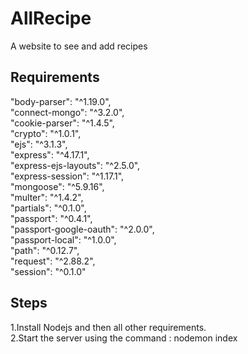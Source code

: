 # AllRecipe
 A website to see and add recipes  
   
## Requirements  
"body-parser": "^1.19.0",  
"connect-mongo": "^3.2.0",  
"cookie-parser": "^1.4.5",  
"crypto": "^1.0.1",  
"ejs": "^3.1.3",  
"express": "^4.17.1",  
"express-ejs-layouts": "^2.5.0",  
"express-session": "^1.17.1",  
"mongoose": "^5.9.16",  
"multer": "^1.4.2",  
"partials": "^0.1.0",  
"passport": "^0.4.1",  
"passport-google-oauth": "^2.0.0",  
"passport-local": "^1.0.0",  
"path": "^0.12.7",  
"request": "^2.88.2",  
"session": "^0.1.0"  

## Steps  
1.Install Nodejs and then all other requirements.  
2.Start the server using the command : nodemon index
